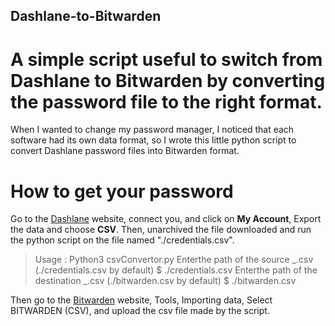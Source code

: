 ## Dashlane-to-Bitwarden
# A simple script useful to switch from Dashlane to Bitwarden by converting the password file to the right format.
When I wanted to change my password manager, I noticed that each software had its own data format, so I wrote this little python script to convert Dashlane password files into Bitwarden format.

# How to get your password
Go to the [Dashlane](https://www.dashlane.com/)  website, connect you, and click on **My Account**, Export the data and choose **CSV**.
Then, unarchived the file downloaded and run the python script on the file named "./credentials.csv". 


> Usage : Python3 csvConvertor.py
> Enterthe path of the source _.csv (./credentials.csv by default) 
> $ ./credentials.csv
> Enterthe path of the destination _.csv (./bitwarden.csv by default)
> $ ./bitwarden.csv

Then go to the [Bitwarden](bitwarden.com) website, Tools, Importing data, Select BITWARDEN (CSV), and upload the csv file made by the script.


